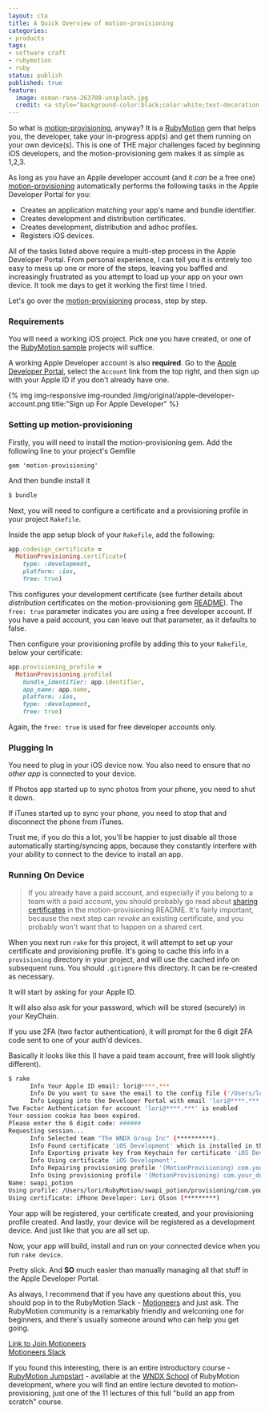 ```yaml
---
layout: cta
title: A Quick Overview of motion-provisioning
categories:
- products
tags:
- software craft
- rubymotion
- ruby
status: publish
published: true
feature:
  image: osman-rana-263708-unsplash.jpg
  credit: <a style="background-color:black;color:white;text-decoration:none;padding:4px 6px;font-family:-apple-system, BlinkMacSystemFont, &quot;San Francisco&quot;, &quot;Helvetica Neue&quot;, Helvetica, Ubuntu, Roboto, Noto, &quot;Segoe UI&quot;, Arial, sans-serif;font-size:12px;font-weight:bold;line-height:1.2;display:inline-block;border-radius:3px" href="https://unsplash.com/@osmanrana?utm_medium=referral&amp;utm_campaign=photographer-credit&amp;utm_content=creditBadge" target="_blank" rel="noopener noreferrer" title="Download free do whatever you want high-resolution photos from Osman Rana"><span style="display:inline-block;padding:2px 3px"><svg xmlns="http://www.w3.org/2000/svg" style="height:12px;width:auto;position:relative;vertical-align:middle;top:-1px;fill:white" viewBox="0 0 32 32"><title>unsplash-logo</title><path d="M20.8 18.1c0 2.7-2.2 4.8-4.8 4.8s-4.8-2.1-4.8-4.8c0-2.7 2.2-4.8 4.8-4.8 2.7.1 4.8 2.2 4.8 4.8zm11.2-7.4v14.9c0 2.3-1.9 4.3-4.3 4.3h-23.4c-2.4 0-4.3-1.9-4.3-4.3v-15c0-2.3 1.9-4.3 4.3-4.3h3.7l.8-2.3c.4-1.1 1.7-2 2.9-2h8.6c1.2 0 2.5.9 2.9 2l.8 2.4h3.7c2.4 0 4.3 1.9 4.3 4.3zm-8.6 7.5c0-4.1-3.3-7.5-7.5-7.5-4.1 0-7.5 3.4-7.5 7.5s3.3 7.5 7.5 7.5c4.2-.1 7.5-3.4 7.5-7.5z"></path></svg></span><span style="display:inline-block;padding:2px 3px">Osman Rana</span></a>
---
```

So what is [motion-provisioning](https://github.com/HipByte/motion-provisioning), anyway? It is a [RubyMotion](https://rubymotion.com) gem that helps you, the developer, take your in-progress app(s) and get them running on your own device(s). This is one of THE major challenges faced by beginning iOS developers, and the motion-provisioning gem makes it as simple as 1,2,3.

As long as you have an Apple developer account (and it *can* be a free one) [motion-provisioning](https://github.com/HipByte/motion-provisioning) automatically performs the following tasks in the Apple Developer Portal for you:

- Creates an application matching your app's name and bundle identifier.
- Creates development and distribution certificates.
- Creates development, distribution and adhoc profiles.
- Registers iOS devices.

All of the tasks listed above require a multi-step process in the Apple Developer Portal. From personal experience, I can tell you it is entirely too easy to mess up one or more of the steps, leaving you baffled and increasingly frustrated as you attempt to load up your app on your own device. It took me days to get it working the first time I tried.

Let's go over the [motion-provisioning](https://github.com/HipByte/motion-provisioning) process, step by step.

### Requirements

You will need a working iOS project. Pick one you have created, or one of the [RubyMotion sample](https://github.com/HipByte/RubyMotionSamples) projects will suffice.

A working Apple Developer account is also **required**.  Go to the [Apple Developer Portal](https://developer.apple.com), select the `Account` link from the top right, and then sign up with your Apple ID if you don't already have one.

<div class="row">
  <div class="col-md-offset-2 col-lg-8">
    {% img img-responsive img-rounded /img/original/apple-developer-account.png title:"Sign up For Apple Developer" %}
  </div>
</div>

### Setting up motion-provisioning

Firstly, you will need to install the motion-provisioning gem.  Add the following line to your project's Gemfile

```
gem 'motion-provisioning'
```

And then bundle install it

```bash
$ bundle
``` 

Next, you will need to configure a certificate and a provisioning profile in your project `Rakefile`.

Inside the app setup block of your `Rakefile`, add the following:

```ruby
app.codesign_certificate = 
  MotionProvisioning.certificate(
    type: :development,
    platform: :ios,
    free: true)
```

This configures your development certificate (see further details about _distribution_ certificates on the motion-provisioning gem [README](https://github.com/HipByte/motion-provisioning#configuration)).  The `free: true` parameter indicates you are using a free developer account.  If you have a paid account, you can leave out that parameter, as it defaults to false. 

Then configure your provisioning profile by adding this to your `Rakefile`, below your certificate:

```ruby
app.provisioning_profile = 
  MotionProvisioning.profile(
    bundle_identifier: app.identifier,
    app_name: app.name,
    platform: :ios,
    type: :development,
    free: true)
```

Again, the `free: true` is used for free developer accounts only.

### Plugging In

You need to plug in your iOS device now.  You also need to ensure that *no other app* is connected to your device.  

If Photos app started up to sync photos from your phone, you need to shut it down.  

If iTunes started up to sync your phone, you need to stop that and disconnect the phone from iTunes.  

Trust me, if you do this a lot, you'll be happier to just disable all those automatically starting/syncing apps, because they constantly interfere with your ability to connect to the device to install an app.

### Running On Device

>If you already have a paid account, and especially if you belong to a team with a paid account, you should probably go read about [sharing certificates](https://github.com/HipByte/motion-provisioning#sharing-certificates) in the motion-provisioning README. It's fairly important, because the next step can *revoke* an existing certificate, and you probably won't want that to happen on a shared cert.

When you next run `rake` for this project, it will attempt to set up your certificate and provisioning profile. It's going to cache this info in a `provisioning` directory in your project, and will use the cached info on subsequent runs.  You should `.gitignore` this directory.  It can be re-created as necessary.

It will start by asking for your Apple ID.  

It will also also ask for your password, which will be stored (securely) in your KeyChain. 

If you use 2FA (two factor authentication), it will prompt for the 6 digit 2FA code sent to one of your auth'd devices.

Basically it looks like this (I have a paid team account, free will look slightly different).

```bash
$ rake
      Info Your Apple ID email: lori@****.***
      Info Do you want to save the email to the config file ('/Users/lori/RubyMotion/swapi_potion/provisioning/config.yaml') so you dont have to type it again? (Y/n): 
      Info Logging into the Developer Portal with email 'lori@****.***'.
Two Factor Authentication for account 'lori@****.***' is enabled
Your session cookie has been expired.
Please enter the 6 digit code: ######
Requesting session...
      Info Selected team "The WNDX Group Inc" (**********).
      Info Found certificate 'iOS Development' which is installed in the local machine.
      Info Exporting private key from Keychain for certificate 'iOS Development'. Choose a password (you will be asked for this password when importing this key into the Keychain in another machine): 
      Info Using certificate 'iOS Development'.
      Info Repairing provisioning profile '(MotionProvisioning) com.your_domain_here.swapi_potion ios development'.
      Info Using provisioning profile '(MotionProvisioning) com.your_domain_here.swapi_potion ios development'.
Name: swapi_potion
Using profile: /Users/lori/RubyMotion/swapi_potion/provisioning/com.your_domain_here.swapi_potion_ios_development_provisioning_profile.mobileprovision
Using certificate: iPhone Developer: Lori Olson (*********)
```

Your app will be registered, your certificate created, and your provisioning profile created.  And lastly, your device will be registered as a development device.  And just like that you are all set up.

Now, your app will build, install and run on your connected device when you run `rake device`.

Pretty slick.  And **SO** much easier than manually managing all that stuff in the Apple Developer Portal.

As always, I recommend that if you have any questions about this, you should pop in to the RubyMotion Slack - [Motioneers](https://motioneers.slack.com) and just ask.  The RubyMotion community is a remarkably friendly and welcoming one for beginners, and there's usually someone around who can help you get going.

[Link to Join Motioneers](http://motioneers.herokuapp.com)  
[Motioneers Slack](https://motioneers.slack.com)

If you found this interesting, there is an entire introductory course - [RubyMotion Jumpstart](https://wndx.school/p/rubymotion-jumpstart) - available at the [WNDX School](https://wndx.school) of RubyMotion development, where you will find an entire lecture devoted to motion-provisioning, just one of the 11 lectures of this full "build an app from scratch" course.  



